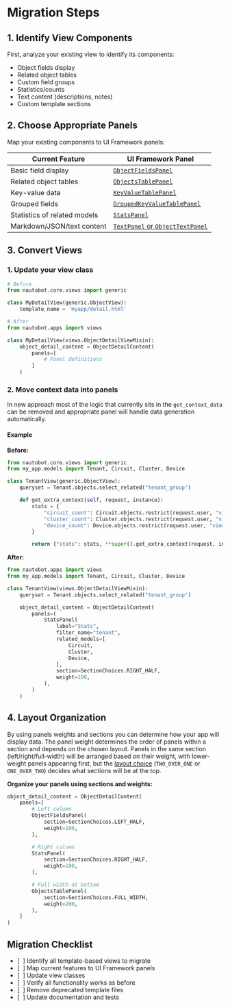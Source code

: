 # Migration Steps

## 1. Identify View Components

First, analyze your existing view to identify its components:

- Object fields display
- Related object tables
- Custom field groups
- Statistics/counts
- Text content (descriptions, notes)
- Custom template sections

## 2. Choose Appropriate Panels

Map your existing components to UI Framework panels:

| Current Feature              | UI Framework Panel                                                                              |
|------------------------------|-------------------------------------------------------------------------------------------------|
| Basic field display          | [`ObjectFieldsPanel`](../../../core/ui-component-framework.md#1-objectfieldspanel)                 |
| Related object tables        | [`ObjectsTablePanel`](../../../core/ui-component-framework.md#8-objectstablepanel)                 |
| Key-value data               | [`KeyValueTablePanel`](../../../core/ui-component-framework.md#1-objectfieldspanel)                |
| Grouped fields               | [`GroupedKeyValueTablePanel`](../../../core/ui-component-framework.md#3-groupedkeyvaluetablepanel) |
| Statistics of related models | [`StatsPanel`](../../../core/ui-component-framework.md#4-statspanel)                               |
| Markdown/JSON/text content   | [`TextPanel` or `ObjectTextPanel`](../../../core/ui-component-framework.md#text-panels-family)     |

## 3. Convert Views

### 1. Update your view class

```python
# Before
from nautobot.core.views import generic

class MyDetailView(generic.ObjectView):
    template_name = 'myapp/detail.html'

# After
from nautobot.apps import views

class MyDetailView(views.ObjectDetailViewMixin):
    object_detail_content = ObjectDetailContent(
        panels=[
            # Panel definitions
        ]
    )
```

### 2. Move context data into panels

In new approach most of the logic that currently sits in the `get_context_data` can be removed
and appropriate panel will handle data generation automatically.

#### Example

**Before:**

```python title="views.py"
from nautobot.core.views import generic
from my_app.models import Tenant, Circuit, Cluster, Device

class TenantView(generic.ObjectView):
    queryset = Tenant.objects.select_related("tenant_group")

    def get_extra_context(self, request, instance):
        stats = {
            "circuit_count": Circuit.objects.restrict(request.user, "view").filter(tenant=instance).count(),
            "cluster_count": Cluster.objects.restrict(request.user, "view").filter(tenant=instance).count(),
            "device_count": Device.objects.restrict(request.user, "view").filter(tenant=instance).count(),
        }

        return {"stats": stats, **super().get_extra_context(request, instance)}
```

**After:**

```python title="views.py"
from nautobot.apps import views
from my_app.models import Tenant, Circuit, Cluster, Device

class TenantView(views.ObjectDetailViewMixin):
    queryset = Tenant.objects.select_related("tenant_group")

    object_detail_content = ObjectDetailContent(
        panels=(
            StatsPanel(
                label="Stats",
                filter_name="tenant",
                related_models=[
                    Circuit,
                    Cluster,
                    Device,
                ],
                section=SectionChoices.RIGHT_HALF,
                weight=100,
            ),
        )
    )
```

## 4. Layout Organization

By using panels weights and sections you can determine how your app will display data.
The panel weight determines the order of panels within a section and depends on the chosen layout.
Panels in the same section (left/right/full-width) will be arranged based on their weight,
with lower-weight panels appearing first,
but the [layout choice](../../../../code-reference/nautobot/apps/ui.md#nautobot.apps.ui.SectionChoices)
(`TWO_OVER_ONE` or `ONE_OVER_TWO`)
decides what sections will be at the top.

**Organize your panels using sections and weights:**

```python
object_detail_content = ObjectDetailContent(
    panels=[
        # Left column
        ObjectFieldsPanel(
            section=SectionChoices.LEFT_HALF,
            weight=100,
        ),

        # Right column
        StatsPanel(
            section=SectionChoices.RIGHT_HALF,
            weight=100,
        ),

        # Full width at bottom
        ObjectsTablePanel(
            section=SectionChoices.FULL_WIDTH,
            weight=200,
        ),
    ]
)
```

## Migration Checklist

- [&nbsp;&nbsp;] Identify all template-based views to migrate
- [&nbsp;&nbsp;] Map current features to UI Framework panels
- [&nbsp;&nbsp;] Update view classes
- [&nbsp;&nbsp;] Verify all functionality works as before
- [&nbsp;&nbsp;] Remove deprecated template files
- [&nbsp;&nbsp;] Update documentation and tests
